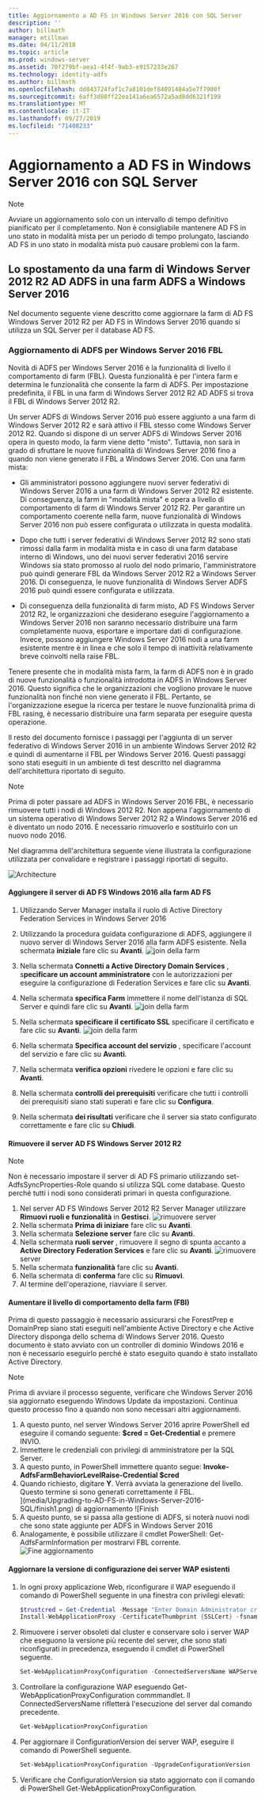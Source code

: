 ```yaml
---
title: Aggiornamento a AD FS in Windows Server 2016 con SQL Server
description: ''
author: billmath
manager: mtillman
ms.date: 04/11/2018
ms.topic: article
ms.prod: windows-server
ms.assetid: 70f279bf-aea1-4f4f-9ab3-e9157233e267
ms.technology: identity-adfs
ms.author: billmath
ms.openlocfilehash: dd843724faf1c7a8101def84091484a5e7f7900f
ms.sourcegitcommit: 6aff3d88ff22ea141a6ea6572a5ad8dd6321f199
ms.translationtype: MT
ms.contentlocale: it-IT
ms.lasthandoff: 09/27/2019
ms.locfileid: "71408233"
---
```

# <a name="upgrading-to-ad-fs-in-windows-server-2016-with-sql-server"></a>Aggiornamento a AD FS in Windows Server 2016 con SQL Server


> [!NOTE]  
> Avviare un aggiornamento solo con un intervallo di tempo definitivo pianificato per il completamento. Non è consigliabile mantenere AD FS in uno stato in modalità mista per un periodo di tempo prolungato, lasciando AD FS in uno stato in modalità mista può causare problemi con la farm.


## <a name="moving-from-a-windows-server-2012-r2-ad-fs-farm-to-a-windows-server-2016-ad-fs-farm"></a>Lo spostamento da una farm di Windows Server 2012 R2 AD ADFS in una farm ADFS a Windows Server 2016  
Nel documento seguente viene descritto come aggiornare la farm di AD FS Windows Server 2012 R2 per AD FS in Windows Server 2016 quando si utilizza un SQL Server per il database AD FS.  

### <a name="upgrading-ad-fs-to-windows-server-2016-fbl"></a>Aggiornamento di ADFS per Windows Server 2016 FBL  
Novità di ADFS per Windows Server 2016 è la funzionalità di livello il comportamento di farm (FBL).   Questa funzionalità è per l'intera farm e determina le funzionalità che consente la farm di ADFS.   Per impostazione predefinita, il FBL in una farm di Windows Server 2012 R2 AD ADFS si trova il FBL di Windows Server 2012 R2.  

Un server ADFS di Windows Server 2016 può essere aggiunto a una farm di Windows Server 2012 R2 e sarà attivo il FBL stesso come Windows Server 2012 R2.  Quando si dispone di un server ADFS di Windows Server 2016 opera in questo modo, la farm viene detto "misto".  Tuttavia, non sarà in grado di sfruttare le nuove funzionalità di Windows Server 2016 fino a quando non viene generato il FBL a Windows Server 2016.  Con una farm mista:  

-   Gli amministratori possono aggiungere nuovi server federativi di Windows Server 2016 a una farm di Windows Server 2012 R2 esistente.  Di conseguenza, la farm in "modalità mista" e opera a livello di comportamento di farm di Windows Server 2012 R2.  Per garantire un comportamento coerente nella farm, nuove funzionalità di Windows Server 2016 non può essere configurata o utilizzata in questa modalità.  

-   Dopo che tutti i server federativi di Windows Server 2012 R2 sono stati rimossi dalla farm in modalità mista e in caso di una farm database interno di Windows, uno dei nuovi server federativi 2016 servire Windows sia stato promosso al ruolo del nodo primario, l'amministratore può quindi generare FBL da Windows Server 2012 R2 a Windows Server 2016.  Di conseguenza, le nuove funzionalità di Windows Server ADFS 2016 può quindi essere configurata e utilizzata.  

-   Di conseguenza della funzionalità di farm misto, AD FS Windows Server 2012 R2, le organizzazioni che desiderano eseguire l'aggiornamento a Windows Server 2016 non saranno necessario distribuire una farm completamente nuova, esportare e importare dati di configurazione.  Invece, possono aggiungere Windows Server 2016 nodi a una farm esistente mentre è in linea e che solo il tempo di inattività relativamente breve coinvolti nella raise FBL.  

Tenere presente che in modalità mista farm, la farm di ADFS non è in grado di nuove funzionalità o funzionalità introdotta in ADFS in Windows Server 2016.  Questo significa che le organizzazioni che vogliono provare le nuove funzionalità non finché non viene generato il FBL.  Pertanto, se l'organizzazione esegue la ricerca per testare le nuove funzionalità prima di FBL rasing, è necessario distribuire una farm separata per eseguire questa operazione.  

Il resto del documento fornisce i passaggi per l'aggiunta di un server federativo di Windows Server 2016 in un ambiente Windows Server 2012 R2 e quindi di aumentarne il FBL per Windows Server 2016.  Questi passaggi sono stati eseguiti in un ambiente di test descritto nel diagramma dell'architettura riportato di seguito.  

> [!NOTE]  
> Prima di poter passare ad ADFS in Windows Server 2016 FBL, è necessario rimuovere tutti i nodi di Windows 2012 R2.  Non appena l'aggiornamento di un sistema operativo di Windows Server 2012 R2 a Windows Server 2016 ed è diventato un nodo 2016.  È necessario rimuoverlo e sostituirlo con un nuovo nodo 2016.  

Nel diagramma dell'architettura seguente viene illustrata la configurazione utilizzata per convalidare e registrare i passaggi riportati di seguito.

![Architecture](media/Upgrading-to-AD-FS-in-Windows-Server-2016-SQL/arch.png)


#### <a name="join-the-windows-2016-ad-fs-server-to-the-ad-fs-farm"></a>Aggiungere il server di AD FS Windows 2016 alla farm AD FS

1.  Utilizzando Server Manager installa il ruolo di Active Directory Federation Services in Windows Server 2016  

2.  Utilizzando la procedura guidata configurazione di ADFS, aggiungere il nuovo server di Windows Server 2016 alla farm ADFS esistente.  Nella schermata **iniziale** fare clic su **Avanti**.
 ![join della farm](media/Upgrading-to-AD-FS-in-Windows-Server-2016-SQL/configure1.png)  
3.  Nella schermata **Connetti a Active Directory Domain Services** , s**pecificare un account amministratore** con le autorizzazioni per eseguire la configurazione di Federation Services e fare clic su **Avanti**.
4.  Nella schermata **specifica Farm** immettere il nome dell'istanza di SQL Server e quindi fare clic su **Avanti**.
![join della farm](media/Upgrading-to-AD-FS-in-Windows-Server-2016-SQL/configure3.png)
5.  Nella schermata **specificare il certificato SSL** specificare il certificato e fare clic su **Avanti**.
![join della farm](media/Upgrading-to-AD-FS-in-Windows-Server-2016-SQL/configure4.png)
6.  Nella schermata **Specifica account del servizio** , specificare l'account del servizio e fare clic su **Avanti**.
7.  Nella schermata **verifica opzioni** rivedere le opzioni e fare clic su **Avanti**.
8.  Nella schermata **controlli dei prerequisiti** verificare che tutti i controlli dei prerequisiti siano stati superati e fare clic su **Configura**.
9.  Nella schermata **dei risultati** verificare che il server sia stato configurato correttamente e fare clic su **Chiudi**.


#### <a name="remove-the-windows-server-2012-r2-ad-fs-server"></a>Rimuovere il server AD FS Windows Server 2012 R2

>[!NOTE]
>Non è necessario impostare il server di AD FS primario utilizzando set-AdfsSyncProperties-Role quando si utilizza SQL come database.  Questo perché tutti i nodi sono considerati primari in questa configurazione.

1.  Nel server AD FS Windows Server 2012 R2 Server Manager utilizzare **Rimuovi ruoli e funzionalità** in **Gestisci**.
![rimuovere](media/Upgrading-to-AD-FS-in-Windows-Server-2016-SQL/remove1.png) server
2.  Nella schermata **Prima di iniziare** fare clic su **Avanti**.
3.  Nella schermata **Selezione server** fare clic su **Avanti**.
4.  Nella schermata **ruoli server** , rimuovere il segno di spunta accanto a **Active Directory Federation Services** e fare clic su **Avanti**.
![rimuovere](media/Upgrading-to-AD-FS-in-Windows-Server-2016-SQL/remove2.png) server
5.  Nella schermata **funzionalità** fare clic su **Avanti**.
6.  Nella schermata di **conferma** fare clic su **Rimuovi**.
7.  Al termine dell'operazione, riavviare il server.

#### <a name="raise-the-farm-behavior-level-fbl"></a>Aumentare il livello di comportamento della farm (FBI)
Prima di questo passaggio è necessario assicurarsi che ForestPrep e DomainPrep siano stati eseguiti nell'ambiente Active Directory e che Active Directory disponga dello schema di Windows Server 2016.  Questo documento è stato avviato con un controller di dominio Windows 2016 e non è necessario eseguirlo perché è stato eseguito quando è stato installato Active Directory.

>[!NOTE]
>Prima di avviare il processo seguente, verificare che Windows Server 2016 sia aggiornato eseguendo Windows Update da impostazioni.  Continua questo processo fino a quando non sono necessari altri aggiornamenti.

1. A questo punto, nel server Windows Server 2016 aprire PowerShell ed eseguire il comando seguente: **$cred = Get-Credential** e premere INVIO.
2. Immettere le credenziali con privilegi di amministratore per la SQL Server.
3. A questo punto, in PowerShell immettere quanto segue: **Invoke-AdfsFarmBehaviorLevelRaise-Credential $cred**
2. Quando richiesto, digitare **Y**.  Verrà avviata la generazione del livello.  Questo termine si sono generati correttamente il FBL.  
](media/Upgrading-to-AD-FS-in-Windows-Server-2016-SQL/finish1.png) di aggiornamento ![Finish
3. A questo punto, se si passa alla gestione di ADFS, si noterà nuovi nodi che sono state aggiunte per ADFS in Windows Server 2016  
4. Analogamente, è possibile utilizzare il cmdlet PowerShell: Get-AdfsFarmInformation per mostrarvi FBL corrente.  
![Fine aggiornamento](media/Upgrading-to-AD-FS-in-Windows-Server-2016-SQL/finish2.png)

#### <a name="upgrade-the-configuration-version-of-existing-wap-servers"></a>Aggiornare la versione di configurazione dei server WAP esistenti
1. In ogni proxy applicazione Web, riconfigurare il WAP eseguendo il comando di PowerShell seguente in una finestra con privilegi elevati:  
    ```powershell
    $trustcred = Get-Credential -Message "Enter Domain Administrator credentials"
    Install-WebApplicationProxy -CertificateThumbprint {SSLCert} -fsname fsname -FederationServiceTrustCredential $trustcred  
    ```
2. Rimuovere i server obsoleti dal cluster e conservare solo i server WAP che eseguono la versione più recente del server, che sono stati riconfigurati in precedenza, eseguendo il cmdlet di PowerShell seguente.
    ```powershell
    Set-WebApplicationProxyConfiguration -ConnectedServersName WAPServerName1, WAPServerName2
    ```
3. Controllare la configurazione WAP eseguendo Get-WebApplicationProxyConfiguration commmandlet. Il ConnectedServersName rifletterà l'esecuzione del server dal comando precedente.
    ```powershell
    Get-WebApplicationProxyConfiguration
    ```
4. Per aggiornare il ConfigurationVersion dei server WAP, eseguire il comando di PowerShell seguente.
    ```powershell
    Set-WebApplicationProxyConfiguration -UpgradeConfigurationVersion
    ```
5. Verificare che ConfigurationVersion sia stato aggiornato con il comando di PowerShell Get-WebApplicationProxyConfiguration.
